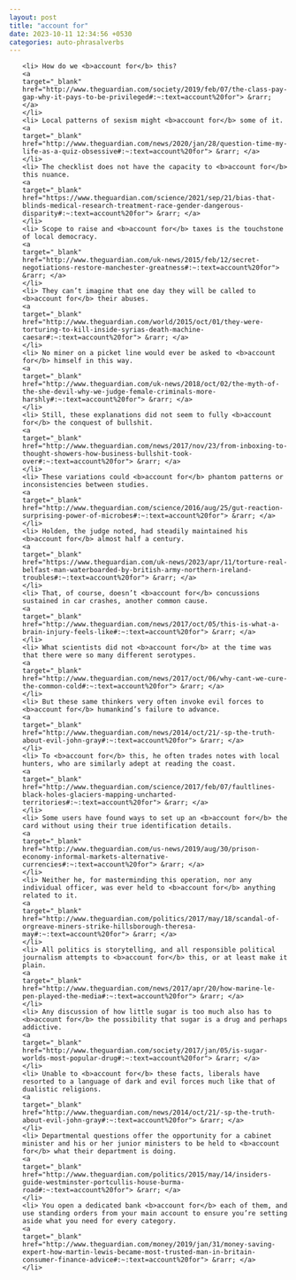 ```yaml
---
layout: post
title: "account for"
date: 2023-10-11 12:34:56 +0530
categories: auto-phrasalverbs
---
```

<ol>

    <li> How do we <b>account for</b> this?
    <a 
    target="_blank" 
    href="http://www.theguardian.com/society/2019/feb/07/the-class-pay-gap-why-it-pays-to-be-privileged#:~:text=account%20for"> &rarr; </a>
    </li>
    <li> Local patterns of sexism might <b>account for</b> some of it.
    <a 
    target="_blank" 
    href="http://www.theguardian.com/news/2020/jan/28/question-time-my-life-as-a-quiz-obsessive#:~:text=account%20for"> &rarr; </a>
    </li>
    <li> The checklist does not have the capacity to <b>account for</b> this nuance.
    <a 
    target="_blank" 
    href="https://www.theguardian.com/science/2021/sep/21/bias-that-blinds-medical-research-treatment-race-gender-dangerous-disparity#:~:text=account%20for"> &rarr; </a>
    </li>
    <li> Scope to raise and <b>account for</b> taxes is the touchstone of local democracy.
    <a 
    target="_blank" 
    href="http://www.theguardian.com/uk-news/2015/feb/12/secret-negotiations-restore-manchester-greatness#:~:text=account%20for"> &rarr; </a>
    </li>
    <li> They can’t imagine that one day they will be called to <b>account for</b> their abuses.
    <a 
    target="_blank" 
    href="http://www.theguardian.com/world/2015/oct/01/they-were-torturing-to-kill-inside-syrias-death-machine-caesar#:~:text=account%20for"> &rarr; </a>
    </li>
    <li> No miner on a picket line would ever be asked to <b>account for</b> himself in this way.
    <a 
    target="_blank" 
    href="http://www.theguardian.com/uk-news/2018/oct/02/the-myth-of-the-she-devil-why-we-judge-female-criminals-more-harshly#:~:text=account%20for"> &rarr; </a>
    </li>
    <li> Still, these explanations did not seem to fully <b>account for</b> the conquest of bullshit.
    <a 
    target="_blank" 
    href="http://www.theguardian.com/news/2017/nov/23/from-inboxing-to-thought-showers-how-business-bullshit-took-over#:~:text=account%20for"> &rarr; </a>
    </li>
    <li> These variations could <b>account for</b> phantom patterns or inconsistencies between studies.
    <a 
    target="_blank" 
    href="http://www.theguardian.com/science/2016/aug/25/gut-reaction-surprising-power-of-microbes#:~:text=account%20for"> &rarr; </a>
    </li>
    <li> Holden, the judge noted, had steadily maintained his <b>account for</b> almost half a century.
    <a 
    target="_blank" 
    href="https://www.theguardian.com/uk-news/2023/apr/11/torture-real-belfast-man-waterboarded-by-british-army-northern-ireland-troubles#:~:text=account%20for"> &rarr; </a>
    </li>
    <li> That, of course, doesn’t <b>account for</b> concussions sustained in car crashes, another common cause.
    <a 
    target="_blank" 
    href="http://www.theguardian.com/news/2017/oct/05/this-is-what-a-brain-injury-feels-like#:~:text=account%20for"> &rarr; </a>
    </li>
    <li> What scientists did not <b>account for</b> at the time was that there were so many different serotypes.
    <a 
    target="_blank" 
    href="http://www.theguardian.com/news/2017/oct/06/why-cant-we-cure-the-common-cold#:~:text=account%20for"> &rarr; </a>
    </li>
    <li> But these same thinkers very often invoke evil forces to <b>account for</b> humankind’s failure to advance.
    <a 
    target="_blank" 
    href="http://www.theguardian.com/news/2014/oct/21/-sp-the-truth-about-evil-john-gray#:~:text=account%20for"> &rarr; </a>
    </li>
    <li> To <b>account for</b> this, he often trades notes with local hunters, who are similarly adept at reading the coast.
    <a 
    target="_blank" 
    href="http://www.theguardian.com/science/2017/feb/07/faultlines-black-holes-glaciers-mapping-uncharted-territories#:~:text=account%20for"> &rarr; </a>
    </li>
    <li> Some users have found ways to set up an <b>account for</b> the card without using their true identification details.
    <a 
    target="_blank" 
    href="http://www.theguardian.com/us-news/2019/aug/30/prison-economy-informal-markets-alternative-currencies#:~:text=account%20for"> &rarr; </a>
    </li>
    <li> Neither he, for masterminding this operation, nor any individual officer, was ever held to <b>account for</b> anything related to it.
    <a 
    target="_blank" 
    href="http://www.theguardian.com/politics/2017/may/18/scandal-of-orgreave-miners-strike-hillsborough-theresa-may#:~:text=account%20for"> &rarr; </a>
    </li>
    <li> All politics is storytelling, and all responsible political journalism attempts to <b>account for</b> this, or at least make it plain.
    <a 
    target="_blank" 
    href="http://www.theguardian.com/news/2017/apr/20/how-marine-le-pen-played-the-media#:~:text=account%20for"> &rarr; </a>
    </li>
    <li> Any discussion of how little sugar is too much also has to <b>account for</b> the possibility that sugar is a drug and perhaps addictive.
    <a 
    target="_blank" 
    href="http://www.theguardian.com/society/2017/jan/05/is-sugar-worlds-most-popular-drug#:~:text=account%20for"> &rarr; </a>
    </li>
    <li> Unable to <b>account for</b> these facts, liberals have resorted to a language of dark and evil forces much like that of dualistic religions.
    <a 
    target="_blank" 
    href="http://www.theguardian.com/news/2014/oct/21/-sp-the-truth-about-evil-john-gray#:~:text=account%20for"> &rarr; </a>
    </li>
    <li> Departmental questions offer the opportunity for a cabinet minister and his or her junior ministers to be held to <b>account for</b> what their department is doing.
    <a 
    target="_blank" 
    href="http://www.theguardian.com/politics/2015/may/14/insiders-guide-westminster-portcullis-house-burma-road#:~:text=account%20for"> &rarr; </a>
    </li>
    <li> You open a dedicated bank <b>account for</b> each of them, and use standing orders from your main account to ensure you’re setting aside what you need for every category.
    <a 
    target="_blank" 
    href="http://www.theguardian.com/money/2019/jan/31/money-saving-expert-how-martin-lewis-became-most-trusted-man-in-britain-consumer-finance-advice#:~:text=account%20for"> &rarr; </a>
    </li>